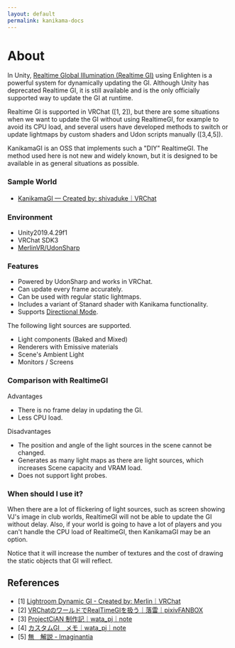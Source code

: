```yaml
---
layout: default
permalink: kanikama-docs
---
```


# About

In Unity, [Realtime Global Illumination (Realtime GI)](https://docs.unity3d.com/2019.4/Documentation/Manual/realtime-gi-using-enlighten.html) using Enlighten is a powerful system for dynamically updating the GI. Although Unity has deprecated Realtime GI, it is still available and is the only officially supported way to update the GI at runtime.

Realtime GI is supported in VRChat ([1, 2]), but there are some situations when we want to update the GI without using RealtimeGI, for example to avoid its CPU load, and several users have developed methods to switch or update lightmaps by custom shaders and Udon scripts manually ([3,4,5]).

KanikamaGI is an OSS that implements such a "DIY" RealtimeGI. The method used here is not new and widely known, but it is designed to be available in as general situations as possible.

### Sample World

- [KanikamaGI — Created by: shivaduke｜VRChat](https://vrchat.com/home/launch?worldId=wrld_ebb1341f-15b5-4ca6-9f38-575dfb01bf01)


### Environment

- Unity2019.4.29f1
- VRChat SDK3
- [MerlinVR/UdonSharp](https://github.com/MerlinVR/UdonSharp)


### Features

- Powered by UdonSharp and works in VRChat.
- Can update every frame accurately.
- Can be used with regular static lightmaps.
- Includes a variant of Stanard shader with Kanikama functionality.
- Supports [Directional Mode](https://docs.unity3d.com/2019.4/Documentation/Manual/LightmappingDirectional.html).


The following light sources are supported.

- Light components (Baked and Mixed)
- Renderers with Emissive materials
- Scene's Ambient Light
- Monitors / Screens

### Comparison with RealtimeGI

Advantages
- There is no frame delay in updating the GI.
- Less CPU load.

Disadvantages
- The position and angle of the light sources in the scene cannot be changed.
- Generates as many light maps as there are light sources, which increases Scene capacity and VRAM load.
- Does not support light probes.


### When should I use it?

When there are a lot of flickering of light sources, such as screen showing VJ's image in club worlds, RealtimeGI will not be able to update the GI without delay.
Also, if your world is going to have a lot of players and you can't handle the CPU load of RealtimeGI, then KanikamaGI may be an option.

Notice that it will increase the number of textures and the cost of drawing the static objects that GI will reflect.



## References

- [1] [Lightroom Dynamic GI - Created by: Μerlin｜VRChat](https://vrchat.com/home/launch?worldId=wrld_dffadff5-a446-4d0f-9053-34ad7a9186a2)
- [2] [VRChatのワールドでRealTimeGIを扱う｜落雷｜pixivFANBOX](https://rakurai5.fanbox.cc/posts/1919059)
- [3] [ProjectCiAN 制作記｜wata_pj｜note](https://note.com/wata_pj/n/n612f66466313)
- [4] [カスタムGI　メモ｜wata_pj｜note](https://note.com/wata_pj/n/n3a6604f9189e)
- [5] [無　解説 - Imaginantia](https://phi16.hatenablog.com/entry/2021/05/29/204643)
